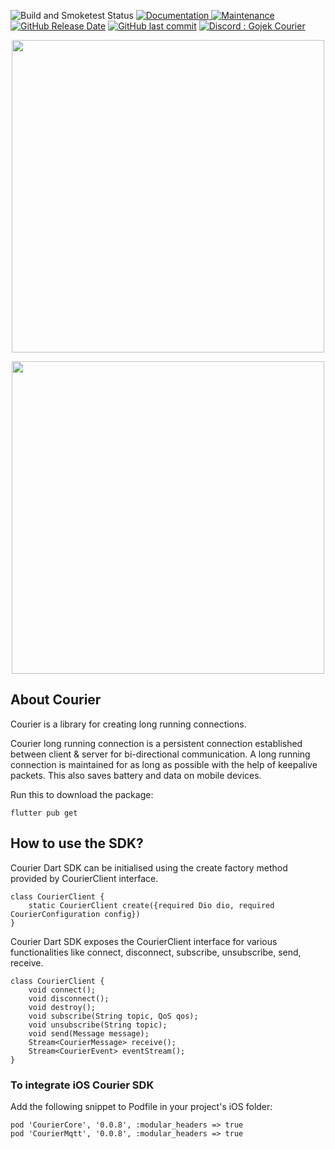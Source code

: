 ![Build and Smoketest Status](https://github.com/gojekfarm/courier-flutter/actions/workflows/release.yml/badge.svg)
<a href="https://gojek.github.io/courier-flutter/">
		<img alt="Documentation" src="https://img.shields.io/badge/documentation-yes-brightgreen.svg" target="_blank" />
	</a>
	<a href="https://github.com/gojekfarm/courier-flutter/graphs/commit-activity">
		<img alt="Maintenance" src="https://img.shields.io/badge/maintained-yes-green.svg" target="_blank" />
	</a>
<a href="https://github.com/gojekfarm/courier-flutter/releases/latest">
<img alt="GitHub Release Date" src="https://img.shields.io/github/release-date/gojekfarm/courier-flutter"></a>
<a href="https://github.com/gojekfarm/courier-flutter/commits/main">
<img alt="GitHub last commit" src="https://img.shields.io/github/last-commit/gojekfarm/courier-flutter"></a>
[![Discord : Gojek Courier](https://img.shields.io/badge/Discord-Gojek%20Courier-blue.svg)](https://discord.gg/C823qK4AK7)

<p align="center">
<img src="https://github.com/gojekfarm/courier-flutter/blob/main/docs/static/img/courier-logo-full-black.svg#gh-light-mode-only" width="500"/>
</p>

<p align="center">
<img src="https://github.com/gojekfarm/courier-flutter/blob/main/docs/static/img/courier-logo-full-white.svg#gh-dark-mode-only" width="500"/>
</p>

## About Courier

Courier is a library for creating long running connections. 

Courier long running connection is a persistent connection established between client & server for bi-directional communication. A long running connection is maintained for as long as possible with the help of keepalive packets. This also saves battery and data on mobile devices.

Run this to download the package:

```shell
flutter pub get
```

## How to use the SDK?

Courier Dart SDK can be initialised using the create factory method provided by CourierClient interface.
```shell
class CourierClient {
    static CourierClient create({required Dio dio, required CourierConfiguration config})
}
```

Courier Dart SDK exposes the CourierClient interface for various functionalities like connect, disconnect, subscribe, unsubscribe, send, receive.
```shell
class CourierClient {
    void connect();
    void disconnect();
    void destroy();
    void subscribe(String topic, QoS qos);
    void unsubscribe(String topic);
    void send(Message message);
    Stream<CourierMessage> receive();
    Stream<CourierEvent> eventStream();
}
```

### To integrate iOS Courier SDK

Add the following snippet to Podfile in your project's iOS folder:
```shell
pod 'CourierCore', '0.0.8', :modular_headers => true
pod 'CourierMqtt', '0.0.8', :modular_headers => true
```